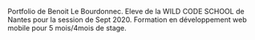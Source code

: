 Portfolio de Benoit Le Bourdonnec.
Eleve de la WILD CODE SCHOOL de Nantes pour la session de Sept 2020.
Formation en développement web mobile pour 5 mois/4mois de stage.
